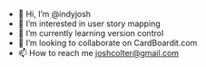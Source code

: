 - 👋 Hi, I’m @indyjosh
- 👀 I’m interested in user story mapping
- 🌱 I’m currently learning version control
- 💞️ I’m looking to collaborate on CardBoardit.com
- 📫 How to reach me joshcolter@gmail.com

<!---
indyjosh/indyjosh is a ✨ special ✨ repository because its `README.md` (this file) appears on your GitHub profile.
You can click the Preview link to take a look at your changes.
--->
